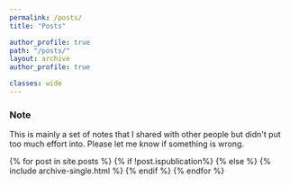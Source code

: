 ```yaml
---
permalink: /posts/
title: "Posts"

author_profile: true
path: "/posts/"
layout: archive
author_profile: true

classes: wide
---
```


### Note
This is mainly a set of notes that I shared with other people but didn't put too much effort into. Please let me know if something is wrong.  

{% for post in site.posts %}
  {% if !post.ispublication%}
  {% else %}
    {% include archive-single.html %}
  {% endif %}
{% endfor %}

